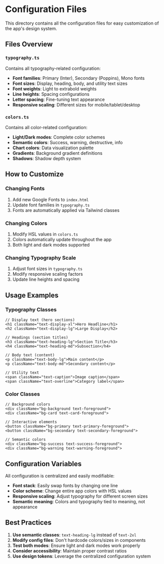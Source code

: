 # Configuration Files

This directory contains all the configuration files for easy customization of the app's design system.

## Files Overview

### `typography.ts`
Contains all typography-related configuration:
- **Font families**: Primary (Inter), Secondary (Poppins), Mono fonts
- **Font sizes**: Display, heading, body, and utility text sizes
- **Font weights**: Light to extrabold weights
- **Line heights**: Spacing configurations
- **Letter spacing**: Fine-tuning text appearance
- **Responsive scaling**: Different sizes for mobile/tablet/desktop

### `colors.ts`
Contains all color-related configuration:
- **Light/Dark modes**: Complete color schemes
- **Semantic colors**: Success, warning, destructive, info
- **Chart colors**: Data visualization palette
- **Gradients**: Background gradient definitions
- **Shadows**: Shadow depth system

## How to Customize

### Changing Fonts
1. Add new Google Fonts to `index.html`
2. Update font families in `typography.ts`
3. Fonts are automatically applied via Tailwind classes

### Changing Colors
1. Modify HSL values in `colors.ts`
2. Colors automatically update throughout the app
3. Both light and dark modes supported

### Changing Typography Scale
1. Adjust font sizes in `typography.ts`
2. Modify responsive scaling factors
3. Update line heights and spacing

## Usage Examples

### Typography Classes
```tsx
// Display text (hero sections)
<h1 className="text-display-xl">Hero Headline</h1>
<h2 className="text-display-lg">Large Display</h2>

// Headings (section titles)
<h3 className="text-heading-lg">Section Title</h3>
<h4 className="text-heading-md">Subsection</h4>

// Body text (content)
<p className="text-body-lg">Main content</p>
<p className="text-body-md">Secondary content</p>

// Utility text
<span className="text-caption">Image caption</span>
<span className="text-overline">Category label</span>
```

### Color Classes
```tsx
// Background colors
<div className="bg-background text-foreground">
<div className="bg-card text-card-foreground">

// Interactive elements
<button className="bg-primary text-primary-foreground">
<button className="bg-secondary text-secondary-foreground">

// Semantic colors
<div className="bg-success text-success-foreground">
<div className="bg-warning text-warning-foreground">
```

## Configuration Variables

All configuration is centralized and easily modifiable:

- **Font stack**: Easily swap fonts by changing one line
- **Color scheme**: Change entire app colors with HSL values
- **Responsive scaling**: Adjust typography for different screen sizes
- **Semantic meaning**: Colors and typography tied to meaning, not appearance

## Best Practices

1. **Use semantic classes**: `text-heading-lg` instead of `text-2xl`
2. **Modify config files**: Don't hardcode colors/sizes in components
3. **Test both modes**: Ensure light and dark modes work properly
4. **Consider accessibility**: Maintain proper contrast ratios
5. **Use design tokens**: Leverage the centralized configuration system